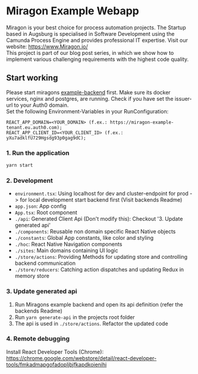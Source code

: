 # Miragon Example Webapp
Miragon is your best choice for process automation projects. The Startup based in Augsburg is specialised in Software Development using the Camunda Process Engine and provides professional IT expertise. Visit our website: https://www.Miragon.io/ </br>
This project is part of our blog post series, in which we show how to implement various challenging requirements with the highest code quality.

## Start working
Please start miragons [example-backend](../miragon-example-backend) first. Make sure its docker services, nginx and postgres, are running. Check if you have set the issuer-url to your Auth0 domain. </br>
Set the following Environment-Variables in your RunConfiguration:
```
REACT_APP_DOMAIN=<YOUR_DOMAIN> (f.ex.: https://miragon-example-tenant.eu.auth0.com);
REACT_APP_CLIENT_ID=<YOUR_CLIENT_ID> (f.ex.: yXu7adklfU729Hgsdg93p0gag9dC);
```


### 1. Run the application
``` bash
yarn start
```

### 2. Development
- `environment.tsx`: Using localhost for dev and cluster-endpoint for prod -> for local development start backend first (Visit backends Readme)
- `app.json`: App config
- `App.tsx`: Root component
- `./api`: Generated Client Api (Don't modify this): Checkout '3. Update generated api'
- `./components`: Reusable non domain specific React Native objects
- `./constants`: Global App constants, like color and styling
- `./hoc`: React Native Navigation components
- `./sites`: Main domains containing UI logic
- `./store/actions`: Providing Methods for updating store and controlling backend communication
- `./store/reducers`: Catching action dispatches and updating Redux in memory store

### 3. Update generated api
1. Run Miragons example backend and open its api definition (refer the backends Readme)
2. Run `yarn generate-api` in the projects root folder
3. The api is used in `./store/actions`. Refactor the updated code

### 4. Remote debugging
Install React Developer Tools (Chrome): https://chrome.google.com/webstore/detail/react-developer-tools/fmkadmapgofadopljbjfkapdkoienihi

